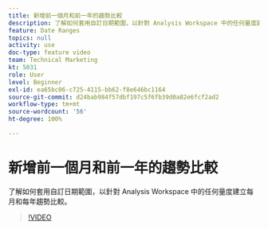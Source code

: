 ```yaml
---
title: 新增前一個月和前一年的趨勢比較
description: 了解如何套用自訂日期範圍，以針對 Analysis Workspace 中的任何量度建立每月和每年趨勢比較。
feature: Date Ranges
topics: null
activity: use
doc-type: feature video
team: Technical Marketing
kt: 5031
role: User
level: Beginner
exl-id: ea65bc06-c725-4115-bb62-f8e646bc1164
source-git-commit: d24bab984f57dbf197c5f6fb39d0a82e6fcf2ad2
workflow-type: tm+mt
source-wordcount: '56'
ht-degree: 100%

---
```


# 新增前一個月和前一年的趨勢比較

了解如何套用自訂日期範圍，以針對 Analysis Workspace 中的任何量度建立每月和每年趨勢比較。

>[!VIDEO](https://video.tv.adobe.com/v/33772/?quality=12&learn=on)
